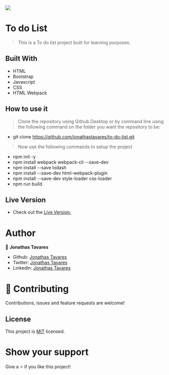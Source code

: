 ![](https://img.shields.io/badge/Microverse-blueviolet)

# To do List

> This is a To do list project built for learning purposes.

## Built With

- HTML
- Bootstrap
- Javascript
- CSS
- HTML Webpack

## How to use it

> Clone the repository using Github Desktop or by command line using the following command on the folder you want the repository to be:
- git clone https://github.com/jonathastavares/to-do-list.git
> Now use the following commands to setup the project
- npm init -y
- npm install webpack webpack-cli --save-dev
- npm install --save lodash
- npm install --save-dev html-webpack-plugin
- npm install --save-dev style-loader css-loader
- npm run build

## Live Version

- Check out the [Live Version.](https://raw.githack.com/jonathastavares/to-do-list/list-structure/dist/index.html)

# Author

👤 **Jonathas Tavares**

- Github: [Jonathas Tavares](https://github.com/jonathastavares)
- Twitter: [Jonathas Tavares](https://twitter.com/jhstavares)
- Linkedin: [Jonathas Tavares](https://www.linkedin.com/in/jonathas-tavares-24b8bba3/)

# 🤝 Contributing

Contributions, issues and feature requests are welcome!

## License
  <p>This project is <a href="LICENSE">MIT</a> licensed.</p>

# Show your support

Give a ⭐️ if you like this project!
